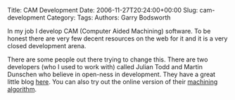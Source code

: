 Title: CAM Development
Date: 2006-11-27T20:24:00+00:00
Slug: cam-development
Category: 
Tags: 
Authors: Garry Bodsworth

In my job I develop CAM (Computer Aided Machining) software.  To be honest there are very few decent resources on the web for it and it is a very closed development arena.

There are some people out there trying to change this.  There are two developers (who I used to work with) called Julian Todd and Martin Dunschen who believe in open-ness in development.  They have a great little blog <a href="http://www.freesteel.co.uk/wpblog/index.php">here</a>.  You can also try out the online version of their <a href="http://www.freesteel.co.uk/">machining algorithm</a>.
